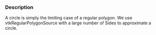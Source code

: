 ### Description

A circle is simply the limiting case of a regular polygon. We use vtkRegularPolygonSource with a large number of Sides to approximate a circle.

